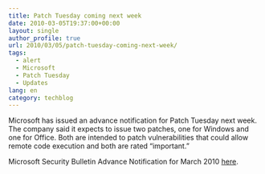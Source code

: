 ```yaml
---
title: Patch Tuesday coming next week
date: 2010-03-05T19:37:00+00:00
layout: single
author_profile: true
url: 2010/03/05/patch-tuesday-coming-next-week/
tags:
  - alert
  - Microsoft
  - Patch Tuesday
  - Updates
lang: en
category: techblog
---
```

Microsoft has issued an advance notification for Patch Tuesday next week. The company said it expects to issue two patches, one for Windows and one for Office. Both are intended to patch vulnerabilities that could allow remote code execution and both are rated “important.”

Microsoft Security Bulletin Advance Notification for March 2010 [here](http://www.microsoft.com/technet/security/bulletin/ms10-mar.mspx).